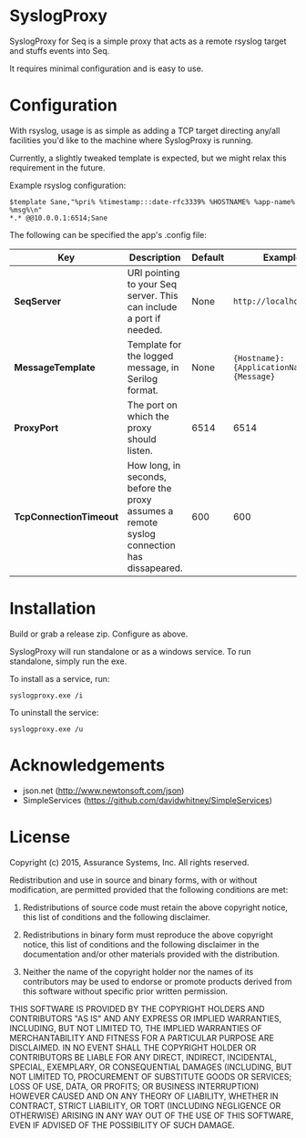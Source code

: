 SyslogProxy
===

SyslogProxy for Seq is a simple proxy that acts as a remote rsyslog target and stuffs events into Seq.

It requires minimal configuration and is easy to use.

Configuration
===
With rsyslog, usage is as simple as adding a TCP target directing any/all facilities you'd like to the machine where SyslogProxy is running.

Currently, a slightly tweaked template is expected, but we might relax this requirement in the future.

Example rsyslog configuration:

```
$template Sane,"%pri% %timestamp:::date-rfc3339% %HOSTNAME% %app-name% %msg%\n"
*.* @@10.0.0.1:6514;Sane
```

The following can be specified the app's .config file:

Key | Description | Default | Example
--- | ---- | ----- | ------
|**SeqServer**|URI pointing to your Seq server. This can include a port if needed. | None | `http://localhost:5341`
|**MessageTemplate**|Template for the logged message, in Serilog format.|None|`{Hostname}:{ApplicationName}{Message}`
|**ProxyPort**|The port on which the proxy should listen.|6514|6514
|**TcpConnectionTimeout**|How long, in seconds, before the proxy assumes a remote syslog connection has dissapeared.|600|600



Installation
===
Build or grab a release zip. Configure as above. 

SyslogProxy will run standalone or as a windows service. To run standalone, simply run the exe.

To install as a service, run:

    syslogproxy.exe /i

To uninstall the service:

    syslogproxy.exe /u

Acknowledgements
===
* json.net (http://www.newtonsoft.com/json)
* SimpleServices (https://github.com/davidwhitney/SimpleServices)

License
===
Copyright (c) 2015, Assurance Systems, Inc.
All rights reserved.

Redistribution and use in source and binary forms, with or without modification, are permitted provided that the following conditions are met:

1. Redistributions of source code must retain the above copyright notice, this list of conditions and the following disclaimer.

2. Redistributions in binary form must reproduce the above copyright notice, this list of conditions and the following disclaimer in the documentation and/or other materials provided with the distribution.

3. Neither the name of the copyright holder nor the names of its contributors may be used to endorse or promote products derived from this software without specific prior written permission.

THIS SOFTWARE IS PROVIDED BY THE COPYRIGHT HOLDERS AND CONTRIBUTORS "AS IS" AND ANY EXPRESS OR IMPLIED WARRANTIES, INCLUDING, BUT NOT LIMITED TO, THE IMPLIED WARRANTIES OF MERCHANTABILITY AND FITNESS FOR A PARTICULAR PURPOSE ARE DISCLAIMED. IN NO EVENT SHALL THE COPYRIGHT HOLDER OR CONTRIBUTORS BE LIABLE FOR ANY DIRECT, INDIRECT, INCIDENTAL, SPECIAL, EXEMPLARY, OR CONSEQUENTIAL DAMAGES (INCLUDING, BUT NOT LIMITED TO, PROCUREMENT OF SUBSTITUTE GOODS OR SERVICES; LOSS OF USE, DATA, OR PROFITS; OR BUSINESS INTERRUPTION) HOWEVER CAUSED AND ON ANY THEORY OF LIABILITY, WHETHER IN CONTRACT, STRICT LIABILITY, OR TORT (INCLUDING NEGLIGENCE OR OTHERWISE) ARISING IN ANY WAY OUT OF THE USE OF THIS SOFTWARE, EVEN IF ADVISED OF THE POSSIBILITY OF SUCH DAMAGE.
